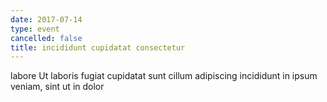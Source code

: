 ```yaml
---
date: 2017-07-14
type: event
cancelled: false
title: incididunt cupidatat consectetur
---
```

labore Ut laboris fugiat cupidatat sunt cillum adipiscing incididunt in ipsum veniam, sint ut in dolor